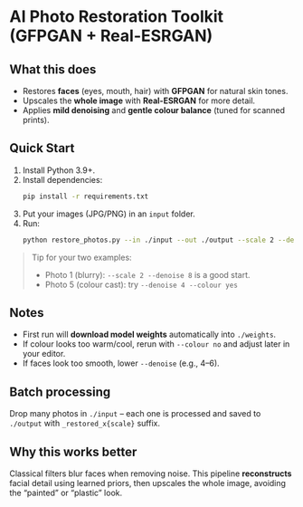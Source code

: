 # AI Photo Restoration Toolkit (GFPGAN + Real-ESRGAN)

## What this does
- Restores **faces** (eyes, mouth, hair) with **GFPGAN** for natural skin tones.
- Upscales the **whole image** with **Real-ESRGAN** for more detail.
- Applies **mild denoising** and **gentle colour balance** (tuned for scanned prints).

## Quick Start
1. Install Python 3.9+.
2. Install dependencies:
   ```bash
   pip install -r requirements.txt
   ```
3. Put your images (JPG/PNG) in an `input` folder.
4. Run:
   ```bash
   python restore_photos.py --in ./input --out ./output --scale 2 --denoise 8 --colour yes
   ```

> Tip for your two examples:
> - Photo 1 (blurry): `--scale 2 --denoise 8` is a good start.
> - Photo 5 (colour cast): try `--denoise 4 --colour yes`

## Notes
- First run will **download model weights** automatically into `./weights`.
- If colour looks too warm/cool, rerun with `--colour no` and adjust later in your editor.
- If faces look too smooth, lower `--denoise` (e.g., 4–6).

## Batch processing
Drop many photos in `./input` – each one is processed and saved to `./output` with `_restored_x{scale}` suffix.

## Why this works better
Classical filters blur faces when removing noise. This pipeline **reconstructs** facial detail using learned priors, then upscales the whole image, avoiding the “painted” or “plastic” look.
